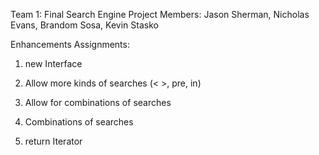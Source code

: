 Team 1: Final Search Engine Project
Members: Jason Sherman, Nicholas Evans, Brandom Sosa, Kevin Stasko

Enhancements Assignments: 

1. new Interface

2. Allow more kinds of searches (< >, pre, in)

3. Allow for combinations of searches

4. Combinations of searches

5. return Iterator


